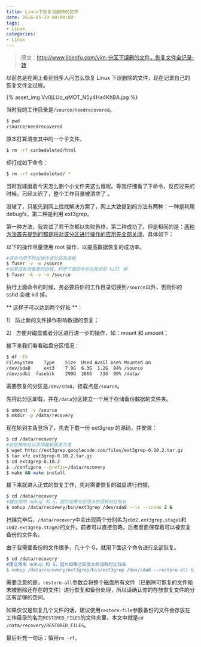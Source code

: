 ```yaml
---
title: Linux下恢复误删除的文件
date: 2016-05-20 00:00:00
tags:
- Linux
categories:
- Linux
---
```


> 原文：http://www.libenfu.com/vim-分区下误删的文件，恢复文件全记录-转

以前总是在网上看到很多人问怎么恢复 Linux 下误删除的文件，现在记录自己的恢复文件全过程。

{% asset_img Vv0jLUo_qMOT_N5y4Ha4KhBA.jpg %}<!--more-->

当时我的工作目录是`/source/needrecovered`。

```Bash
$ pwd
/source/needrecovered
```

原本打算清空其中的一个子文件。

```Bash
$ rm -rf canbedeleted/html
```

却打成如下命令：

```Bash
$ rm -rf canbedeleted/ *
```

当时我琢磨着今天怎么删个小文件夹这么慢呢。等我仔细看了下命令，反应过来的时候，已经太迟了，整个工作目录被清空了 。

没辙了，只能先到网上找找解决方案了，网上大致提到的方法有两种：一种是利用 debugfs，第二种是利用 ext3grep。

第一种方法，我尝试了若干次都以失败告终，第二种成功了。但是相同的是：[两种方法首先提到的都是将对该分区进行操作的应用先全部关闭]()，具体如下：

以下的操作尽量使用 root 操作，以提高数据恢复的成功率。

```Bash
#该命令用于列出操作该分区的进程
$ fuser -v -m /source
#如果没有很重要的进程，利用下面的命令将其全部 kill 掉
$ fuser -k -v -m /source
```

执行上面命令的时候，务必要将你的工作目录切换到`/source`以外，否则你的 sshd 会被 kill 掉。

** 这样子可以达到两个好处 **：

1） 防止新的文件操作影响数据的恢复；

2） 方便对磁盘或者分区进行进一步的操作，如：mount 和 umount；


接下来我们看看磁盘分区情况：

```Bash
$ df -Th
Filesystem    Type    Size  Used Avail Use% Mounted on
/dev/sda8     ext3    7.9G  6.3G  1.2G  84% /source
/dev/sdb1  fuseblk    299G  266G   33G  90% /data/
```

需要恢复的分区是`/dev/sda8`，挂载点是`/source`。

先将此分区卸载，并在`/data`分区建立一个用于存储备份数据的文件夹。

```Bash
$ umount -v /source
$ mkdir -p /data/recovery
```

现在轮到主角登场了，先去下载一份 ext3grep 的源码，并安装：

```Bash
$ cd /data/recovery
#此链接地址以官网最新版本为准
$ wget http://ext3grep.googlecode.com/files/ext3grep-0.10.2.tar.gz
$ tar xfz ext3grep-0.10.2.tar.gz
$ cd ext3grep-0.10.2
$ ./configure --prefix=/data/recovery
$ make && make install
```

接下来就进入正式的恢复工作，先对需要恢复的磁盘进行扫描。

```Bash
$ cd /data/recovery
#建议使用 nohup 和 &，因为如果分区很大的话耗时比较长
$ nohup /data/recovery/bin/ext3grep /dev/sda8 --ls --inode 2 &
```

扫描完毕后，`/data/recovery`中会出现两个分别名为`c0d2.ext3grep.stage1`和`c0d2.ext3grep.stage2`的文件。前者可以直接忽略，后者里面保存着可以被恢复备份的文件名。

由于我需要备份的文件很多，几十个 G，就用下面这个命令进行全部恢复。

```Bash
$ cd /data/recovery'
#建议使用 nohup 和 &，因为如果分区很大的话耗时比较长
$ nohup /data/recovery/ext3grep/bin/ext3grep /dev/sda8 --restore-all &
```

需要注意的是，`restore-all`参数会将整个磁盘所有文件（已删除可恢复的文件和未被删除还存在的文件）进行恢复和备份处理，所以请确认你的存放恢复文件的分区有足够的空间。

如果仅仅是恢复几个文件的话，建议使用`restore-file`参数备份的文件会存放在工作目录的名为`RESTORED_FILES`的文件夹里，本文中就是`cd /data/recovery/RESTORED_FILES`。

最后补充一句话：慎用`rm -rf`。
